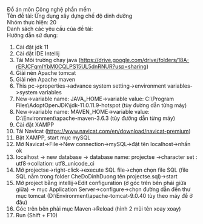 Đồ án môn Công nghệ phần mềm  
Tên đề tài: Ứng dụng xây dựng chế độ dinh dưỡng  
Nhóm thực hiện: 20  
Danh sách các yêu cầu của đề tài:  
Hướng dẫn sử dụng:  
1. Cài đặt jdk 11  
2. Cài đặt IDE Intellij  
3. Tải Môi trường chạy java (https://drive.google.com/drive/folders/18A-rEPJCFqmIYbM0CQLPS15UL5dnRNUR?usp=sharing)  
3. Giải nén Apache tomcat  
4. Giải nén Apache maven  
5. This pc->properties->advance system setting->environment variables->system variables  
6. New->variable name: JAVA_HOME->variable value: C:\Program Files\AdoptOpenJDK\jdk-11.0.11.9-hotspot (tùy đường dẫn từng máy)  
7. New->variable name: MAVEN_HOME->variable value: D:\Environment\apache-maven-3.6.3 (tùy đường dẫn từng máy)  
8. Cài đặt XAMPP  
9. Tải Navicat  (https://www.navicat.com/en/download/navicat-premium)  
10. Bật XAMPP, start mục mySQL  
11. Mở Navicat->File->New connection->mySQL->đặt tên localhost->nhấn ok  
12. localhost -> new database -> database name: projectse ->character set : utf8->collation: utf8_unicode_ci  
13. Mở projectse->right-click->execute SQL file->chọn chọn file SQL (file SQL nằm trong folder CheDoDinhDuong tên projectse.sql)->start  
14. Mở project bằng intellij->Edit configuration (ở góc trên bên phải giữa giữa) -> mục Application Server->configure->chọn đường dẫn đến thư mục tomcat (D:\Environment\apache-tomcat-9.0.40 tùy theo máy để ở đâu)  
15. Góc trên bên phải mục Maven->Reload (hình 2 mũi tên xoay xoay)  
16. Run (Shift + F10)  
 